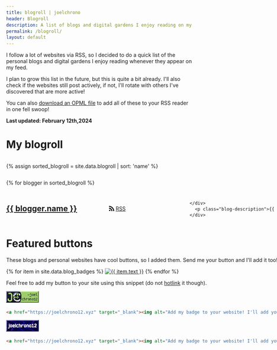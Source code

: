 ```yaml
---
title: blogroll | joelchrono
header: Blogroll
description: A list of blogs and digital gardens I enjoy reading on my free time.
permalink: /blogroll/
layout: default
---
```


<div class="wrapper" markdown="1">
I follow a lot of websites via RSS, so I decided to do a quick list of the personal blogs and digital gardens I enjoy reading whenever they appear on my feed.

I plan to grow this list in the future, but this is quite a bit already. I'll also check if the websites still post actively, if not, I'll rotate with others I've discovered that are more active!

You can also [download an OPML file](/blogroll.opml) to add all of these to your RSS reader in one fell swoop!

__Last updated: February 12th,2024__ 

</div>

# My blogroll

<style>
  .bloggers {
    display: flex;
    flex-wrap: wrap;
    justify-content: space-between;
  }

  a.button {
  display: flex;
  align-items: center;
  }

  .blog-title{
    align-items: center;
    display: flex;
    justify-content: space-between;
    margin-top: .6rem;
  }
  .blog-title h2{
    margin: 0;
  }

  .icon {
	padding-right: .25rem;
	width: 1em;
	stroke-width: 0;
	stroke: var(--bg);
	fill: var(--bg);
}
</style>


<div class="bloggers">


  {% assign sorted_blogroll = site.data.blogroll | sort: 'name' %}

  {% for blogger in sorted_blogroll %}
    <div class="wrapper">
    <div class="blog-title">
    <h2><a href="{{ blogger.link }}">{{ blogger.name }}</a></h2> <a class=button href="{{ blogger.rss }}">
    <svg class="icon" viewBox="0 0 22 28">
    <path d="M6 21c0 1.656-1.344 3-3 3s-3-1.344-3-3 1.344-3 3-3 3 1.344 3 3zM14 22.922c0.016 0.281-0.078 0.547-0.266 0.75-0.187 0.219-0.453 0.328-0.734 0.328h-2.109c-0.516 0-0.938-0.391-0.984-0.906-0.453-4.766-4.234-8.547-9-9-0.516-0.047-0.906-0.469-0.906-0.984v-2.109c0-0.281 0.109-0.547 0.328-0.734 0.172-0.172 0.422-0.266 0.672-0.266h0.078c3.328 0.266 6.469 1.719 8.828 4.094 2.375 2.359 3.828 5.5 4.094 8.828zM22 22.953c0.016 0.266-0.078 0.531-0.281 0.734-0.187 0.203-0.438 0.313-0.719 0.313h-2.234c-0.531 0-0.969-0.406-1-0.938-0.516-9.078-7.75-16.312-16.828-16.844-0.531-0.031-0.938-0.469-0.938-0.984v-2.234c0-0.281 0.109-0.531 0.313-0.719 0.187-0.187 0.438-0.281 0.688-0.281h0.047c5.469 0.281 10.609 2.578 14.484 6.469 3.891 3.875 6.188 9.016 6.469 14.484z"></path>
    </svg> RSS
    </a>

    </div>
      <p class="blog-description">{{ blogger.desc | newline_to_br }}</p>
    </div>
  {% endfor %}
</div>

# Featured buttons

<div class="wrapper" markdown="1">

These blogs and personal websites have cool buttons, so I added them. Send me your button and I'll add it too!

<div>
{% for item in site.data.blog_badges %}
<a href="{{ item.url }}" target="_blank"><img src="{{ item.src }}" class="badge" alt="{{ item.text }}"></a>
{% endfor %}
</div>

Feel free to add my button to your site using this snippet (do not [hotlink](https://simple.wikipedia.org/wiki/Hotlinking) it though).

<a href="https://joelchrono12.xyz" target="_blank"><img class= "badge" alt="Add my badge to your website! I'll add yours back!" src="/assets/img/badges/joelchrono12.gif" /></a>
```html
<a href="https://joelchrono12.xyz" target="_blank"><img alt="Add my badge to your website! I'll add yours back!" src="/assets/img/badges/joelchrono12.gif" /></a>
```
<a href="https://joelchrono12.xyz" target="_blank"><img src="/assets/img/badges/joelchrono12_2.gif" class="badge" alt="Add my badge to your website! I'll add yours back!" /></a>
```html
<a href="https://joelchrono12.xyz" target="_blank"><img alt="Add my badge to your website! I'll add yours back!" src="/assets/img/badges/joelchrono12_2.gif"/></a>
```
</div>

